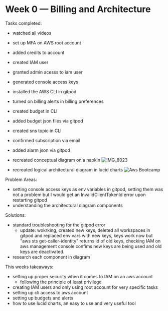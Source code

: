 # Week 0 — Billing and Architecture
Tasks completed:
- watched all videos
- set up MFA on AWS root account
- added credits to account
- created IAM user
- granted admin acesss to iam user
- generated console access keys
- installed the AWS CLI in gitpod
- turned on billing alerts in billing preferences
- created budget in CLI
- added budget json files via gitpod
- created sns topic in CLI
- confirmed subscription via email
- added alarm json via gitpod

- recreated conceptual diagram on a napkin
![IMG_8023](https://user-images.githubusercontent.com/26096522/219816118-fb4e9974-d619-45ec-be21-164362d0ce84.jpg)

- recreated logical architectural diagram in lucid charts
![Aws Bootcamp](https://user-images.githubusercontent.com/26096522/219816141-1406d9c8-5382-4ea6-a1b1-d52d07983a4e.png)

Problem Areas:
- setting console access keys as env variables in gitpod, setting them was not a problem but I would get an InvalidClientTokenId error upon restarting gitpod
- understanding the architectural diagram components

Solutions:
- standard troubleshooting for the gitpod error
  - update: wokrking, created new keys, deleted all workspaces in gitpod and replaced env vars with new keys, keys work now but "aws sts get-caller-identity" returns id of old keys, checking IAM on aws management console confims new keys are being used and old keys are deactivated.
- research each component in diagram

This weeks takeaways:
- setting up proper security when it comes to IAM on an aws account
  - following the principle of least privilege
- creating IAM users and only using root account for very specific tasks
- setting up cli access to aws account
- setting up budgets and alerts
- how to use lucid charts, an easy to use and very useful tool
